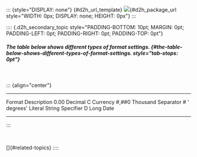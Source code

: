 ::: {style="DISPLAY: none"}
[](ms-xhelp:///?Id=d2h_url_template){#d2h_url_template} ![](!package_url!){#d2h_package_url style="WIDTH: 0px; DISPLAY: none; HEIGHT: 0px"}
:::

:::: {.d2h_secondary_topic style="PADDING-BOTTOM: 10pt; MARGIN: 0pt; PADDING-LEFT: 0pt; PADDING-RIGHT: 0pt; PADDING-TOP: 0pt"}
##### The table below shows different types of format settings. {#the-table-below-shows-different-types-of-format-settings. style="tab-stops: 0pt"}

 

::: {align="center"}
  ----------------- --------------------------
  Format            Description
  0.00              Decimal
  C                 Currency
  #,##0             Thousand Separator
  \# \' degrees\'   Literal String Specifier
  D                 Long Date
  ----------------- --------------------------
:::

 

[]{#related-topics}
::::
